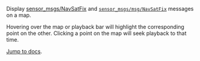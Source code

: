 Display [sensor_msgs/NavSatFix](https://docs.ros.org/en/api/sensor_msgs/html/msg/NavSatFix.html) and [`sensor_msgs/msg/NavSatFix`](https://github.com/ros2/common_interfaces/blob/master/sensor_msgs/msg/NavSatFix.msg) messages on a map.

Hovering over the map or playback bar will highlight the corresponding point on the other. Clicking a point on the map will seek playback to that time.

[Jump to docs](https://foxglove.dev/docs/panels/map).
